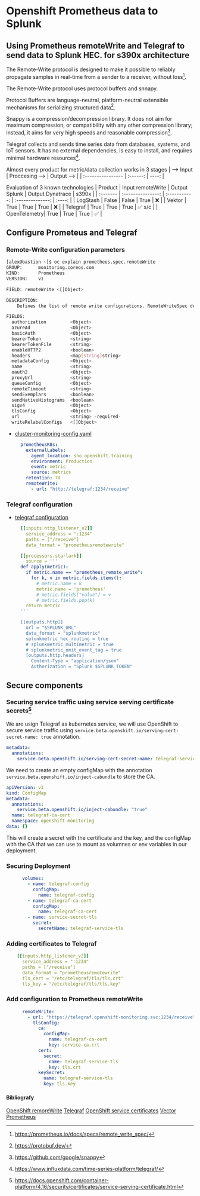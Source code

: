 # Openshift Prometheus data to Splunk
## Using Prometheus remoteWrite and Telegraf to send data to Splunk HEC. for s390x architecture

The Remote-Write protocol is designed to make it possible to reliably propagate samples in real-time from a sender to a receiver, without loss[^1]. 

The Remote-Write protocol uses protocol buffers and snnapy.

Protocol Buffers are language-neutral, platform-neutral extensible mechanisms for serializing structured data[^2]. 

Snappy is a compression/decompression library. It does not aim for maximum compression, or compatibility with any other compression library; instead, it aims for very high speeds and reasonable compression[^3].

Telegraf collects and sends time series data from databases, systems, and IoT sensors. It has no external dependencies, is easy to install, and requires minimal hardware resources[^4].

Almost every product for metric/data collection works in 3 stages
| --> Input  | Proccesing --> | Output --> |
| :---------------- | :------: | ----: |



Evaluation of 3 known technologies
| Product  | Input remoteWrite | Output Splunk | Output Dynatrace |  s390x |
| :------- | :---------------: | :-----------: | :--------------: | :----: |
| LogStash | False | False | True | ❌ |
| Vektor | True | True | True | ❌ |
| Telegraf | True | True | True | ✅ s/c |
| OpenTelemetry| True | True | True | ✅ |


## Configure Prometeus and Telegraf
### Remote-Write configuration parameters
```bash
[alex@bastion ~]$ oc explain prometheus.spec.remoteWrite
GROUP:      monitoring.coreos.com
KIND:       Prometheus
VERSION:    v1

FIELD: remoteWrite <[]Object>

DESCRIPTION:
    Defines the list of remote write configurations. RemoteWriteSpec defines the configuration to write samples from Prometheus to a remote endpoint.

FIELDS:
  authorization	        <Object>
  azureAd               <Object>
  basicAuth             <Object>
  bearerToken           <string>
  bearerTokenFile       <string>
  enableHTTP2	        <boolean>
  headers               <map[string]string>
  metadataConfig        <Object>
  name	                <string>
  oauth2                <Object>
  proxyUrl              <string>
  queueConfig           <Object>
  remoteTimeout	        <string>
  sendExemplars	        <boolean>
  sendNativeHistograms	<boolean>
  sigv4	                <Object>
  tlsConfig         	<Object>
  url	                <string> -required-
  writeRelabelConfigs	<[]Object>
```

- [cluster-monitoring-config.yaml](./cluster-monitoring-config.yaml)
  ```yaml
    prometheusK8s:
      externalLabels:
        agent_location: sno.openshift.training
        environment: Production
        event: metric
        source: metrics
      retention: 7d
      remoteWrite:
        - url: "http://telegraf:1234/receive"
  ```
### Telegraf configuration
- [telegraf configuration](./telegraf-configmap-splunk.yaml)
  ```yaml
    [[inputs.http_listener_v2]]
      service_address = ":1234"
      paths = ["/receive"]
      data_format = "prometheusremotewrite"

    [[processors.starlark]]
      source = '''
    def apply(metric):
      if metric.name == "prometheus_remote_write":
        for k, v in metric.fields.items():
          # metric.name = k
          metric.name = 'prometheus'
          # metric.fields["value"] = v
          # metric.fields.pop(k)
      return metric
    '''

    [[outputs.http]]
      url = "$SPLUNK_URL"
      data_format = "splunkmetric"
      splunkmetric_hec_routing = true
      # splunkmetric_multimetric = true
      # splunkmetric_omit_event_tag = true
      [outputs.http.headers]
        Content-Type = "application/json"
        Authorization = "Splunk $SPLUNK_TOKEN"
  ```

## Secure components
### Securing service traffic using service serving certificate secrets[^5]

We are usign Telegraf as kubernetes service, we will use OpenShift to secure service traffic using ```service.beta.openshift.io/serving-cert-secret-name: true``` annotation.

```yaml
metadata:
  annotations:
    service.beta.openshift.io/serving-cert-secret-name: telegraf-service-tls 
```

We need to create an empty configMap with the annotation ```service.beta.openshift.io/inject-cabundle``` to store the CA.
```yaml
apiVersion: v1
kind: ConfigMap
metadata:
  annotations:
    service.beta.openshift.io/inject-cabundle: "true"
  name: telegraf-ca-cert
  namespace: openshift-monitoring
data: {}
```

This will create a secret with the certificate and the key, and the configMap with the CA that we can use to mount as volumnes or env variables in our deployment.

### Securing Deployment
```yaml
      volumes:
        - name: telegraf-config
          configMap:
            name: telegraf-config
        - name: telegraf-ca-cert
          configMap:
            name: telegraf-ca-cert
        - name: service-secret-tls
          secret:
            secretName: telegraf-service-tls 
```
### Adding certificates to Telegraf
```yaml
    [[inputs.http_listener_v2]]
      service_address = ":1234"
      paths = ["/receive"]
      data_format = "prometheusremotewrite"
      tls_cert = "/etc/telegraf/tls/tls.crt"
      tls_key = "/etc/telegraf/tls/tls.key"
```
### Add configuration to Prometheus remoteWrite
```yaml
      remoteWrite:
        - url: "https://telegraf.openshift-monitoring.svc:1234/receive"
          tlsConfig:
            ca:
              configMap:
                name: telegraf-ca-cert
                key: service-ca.crt
            cert:
              secret:
                name: telegraf-service-tls 
                key: tls.crt 
            keySecret:
              name: telegraf-service-tls 
              key: tls.key

```

#### Bibliografy
[OpenShift remoreWrite](https://docs.openshift.com/container-platform/4.16/observability/monitoring/configuring-the-monitoring-stack.html#configuring-remote-write-storage_configuring-the-monitoring-stac)
[Telegraf](https://github.com/influxdata/telegraf)
[OpenShift service certificates](https://docs.openshift.com/container-platform/4.16/security/certificates/service-serving-certificate.html)
[Vector](https://github.com/vectordotdev/vector/tree/master)
[Prometheus](https://prometheus.io/docs/specs/remote_write_spec/)

[^1]:https://prometheus.io/docs/specs/remote_write_spec/
[^2]:https://protobuf.dev/
[^3]:https://github.com/google/snappy
[^4]:https://www.influxdata.com/time-series-platform/telegraf/
[^5]:https://docs.openshift.com/container-platform/4.16/security/certificates/service-serving-certificate.html